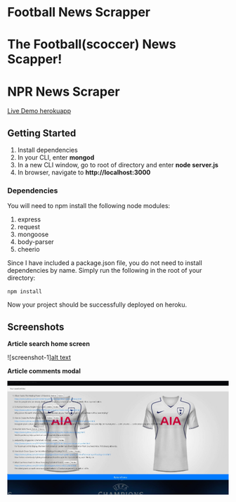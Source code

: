 # Football News Scrapper

# The Football(scoccer) News Scapper!

# NPR News Scraper

[Live Demo herokuapp](https://footballscrapers.herokuapp.com//)

## Getting Started


1. Install dependencies
2. In your CLI, enter **mongod**
3. In a new CLI window, go to root of directory and enter **node server.js**
4. In browser, navigate to **http://localhost:3000**

### Dependencies

You will need to npm install the following node modules:

1. express
2. request
3. mongoose
4. body-parser
5. cheerio

Since I have included a package.json file, you do not need to install dependencies by name. Simply run the following in the root of your directory:

```
npm install
```


Now your project should be successfully deployed on heroku.

## Screenshots

**Article search home screen**

![screenshot-1][alt text](public/images/mainHomeSearch.png)

**Article comments modal**

![screenshot-2](public/images/saveNotesPage.png)

